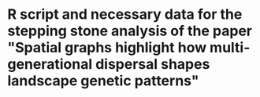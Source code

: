 # R script and necessary data for the stepping stone analysis of the paper "Spatial graphs highlight how multi-generational dispersal shapes landscape genetic patterns"
